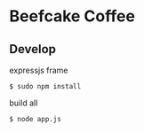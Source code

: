 # Beefcake Coffee

## Develop
expressjs frame

```
$ sudo npm install
```

build all

```
$ node app.js
```

